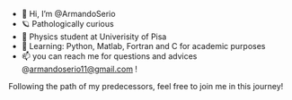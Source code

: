 
- 👋 Hi, I’m @ArmandoSerio
- 🪐 Pathologically curious
- 📍 Physics student at Univerisity of Pisa
- 🔭 Learning: Python, Matlab, Fortran and C for academic purposes
- 📫 you can reach me for questions and advices @armandoserio11@gmail.com !

Following the path of my predecessors, feel free to join me in this journey!

<!--ArmandoSerio/ArmandoSerio is a ✨ special ✨ repository because its `README.md` (this file) appears on your GitHub profile.
You can click the Preview link to take a look at your changes.
--->
